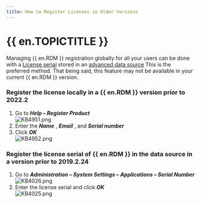 ```yaml
---
title: How to Register Licenses in Older Versions
---
```

# {{ en.TOPICTITLE }}
Managing {{ en.RDM }} registration globally for all your users can be done with a [License serial](https://help.remotedesktopmanager.com/rdm_administration_licenses.html) stored in an [advanced data source](https://help.remotedesktopmanager.com/datasources_advanced.html) This is the preferred method. That being said, this feature may not be available in your current {{ en.RDM }} version.
### Register the license locally in a {{ en.RDM }} version prior to 2022.2
1. Go to ***Help – Register Product***  
![KB4951.png](/img/en/kb/KB4951.png)
1. Enter the ***Name*** , ***Email*** , and ***Serial number***
1. Click ***OK***  
![KB4952.png](/img/en/kb/KB4952.png)
### Register the license serial of {{ en.RDM }} in the data source in a version prior to 2019.2.24
1. Go to ***Administration – System Settings – Applications – Serial Number***  
![KB4026.png](/img/en/kb/KB4026.png)
1. Enter the license serial and click ***OK***  
![KB4025.png](/img/en/kb/KB4025.png)
